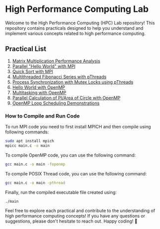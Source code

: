 # High Performance Computing Lab

Welcome to the High Performance Computing (HPC) Lab repository! This repository contains practicals designed to help you understand and implement various concepts related to high performance computing.

## Practical List

1. [Matrix Multiplication Performance Analysis](#matrix_multiplication_time)
2. [Parallel "Hello World" with MPI](#hello-world-mpi)
3. [Quick Sort with MPI](#quick-sort-mpi)
4. [Multithreaded Fibonacci Series with pThreads](#fibonacci-pthreads)
5. [Process Synchronization with Mutex Locks using pThreads](#mutex-locks-pthread)
6. [Hello World with OpenMP](#hello-world-omp)
7. [Multitasking with OpenMP](#multitask-omp)
8. [Parallel Calculation of PI/Area of Circle with OpenMP](#pi-omp)
9. [OpenMP Loop Scheduling Demonstrations](#loop-scheduling-omp)

### How to Compile and Run Code

To run MPI code you need to first install MPICH and then compile using following commands:
```bash
sudo apt install mpich
mpicc main.c -o main
```

To compile OpenMP code, you can use the following command:
```bash
gcc main.c -o main -fopenmp
```

To compile POSIX Thread code, you can use the following command:
```bash
gcc main.c -o main -pthread
```

Finally, run the compiled executable file created using:
```bash
./main
```

Feel free to explore each practical and contribute to the understanding of high performance computing concepts! If you have any questions or suggestions, please don't hesitate to reach out. Happy coding! 🚀
